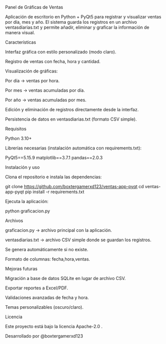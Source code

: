   Panel de Gráficas de Ventas

Aplicación de escritorio en Python + PyQt5 para registrar y visualizar ventas por día, mes y año.
El sistema guarda los registros en un archivo ventasdiarias.txt y permite añadir, eliminar y graficar la información de manera visual.

  Características

  Interfaz gráfica con estilo personalizado (modo claro).

  Registro de ventas con fecha, hora y cantidad.

  Visualización de gráficas:

Por día → ventas por hora.

Por mes → ventas acumuladas por día.

Por año → ventas acumuladas por mes.

  Edición y eliminación de registros directamente desde la interfaz.

  Persistencia de datos en ventasdiarias.txt (formato CSV simple).

 
  Requisitos

Python 3.10+

Librerías necesarias (instalación automática con requirements.txt):

PyQt5==5.15.9
matplotlib==3.7.1
pandas==2.0.3

 Instalación y uso

Clona el repositorio e instala las dependencias:

git clone https://github.com/boxtergamerxd123/ventas-app-pyqt
cd ventas-app-pyqt
pip install -r requirements.txt


Ejecuta la aplicación:

python graficacion.py

  Archivos

graficacion.py → archivo principal con la aplicación.

ventasdiarias.txt → archivo CSV simple donde se guardan los registros.

Se genera automáticamente si no existe.

Formato de columnas: fecha,hora,ventas.

  Mejoras futuras

Migración a base de datos SQLite en lugar de archivo CSV.

Exportar reportes a Excel/PDF.

Validaciones avanzadas de fecha y hora.

Temas personalizables (oscuro/claro).

  Licencia

Este proyecto está bajo la licencia Apache-2.0
.

Desarrollado por @boxtergamerxd123

